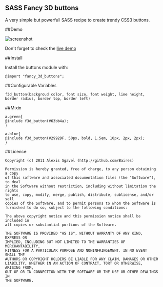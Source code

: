 ## SASS Fancy 3D buttons

A very simple but powerfull SASS recipe to create trendy CSS3 buttons.

##Demo

![screenshot](http://eliseos.net/test/fancy_3d_buttons/sass%20buttons%20demo.png)

Don't forget to check the [live demo](http://eliseos.net/test/fancy_3d_buttons/)

##Install

Install the buttons module with:

    @import "fancy_3d_buttons";
    
##Configurable Variables

    f3d_button(backgroud color, font size, font weight, line height, border radius, border top, border left)
    
##Mixin

    a.green{
    @include f3d_button(#63bb4a);
    }
    
    a.blue{
    @include f3d_button(#2992DF, 50px, bold, 1.5em, 10px, 2px, 2px);
    }

##Licence

    Copyright (c) 2011 Alexis Sgavel (http://github.com/Baires)
    
    Permission is hereby granted, free of charge, to any person obtaining a copy
    of this software and associated documentation files (the "Software"), to deal
    in the Software without restriction, including without limitation the rights
    to use, copy, modify, merge, publish, distribute, sublicense, and/or sell
    copies of the Software, and to permit persons to whom the Software is
    furnished to do so, subject to the following conditions:
    
    The above copyright notice and this permission notice shall be included in
    all copies or substantial portions of the Software.
    
    THE SOFTWARE IS PROVIDED "AS IS", WITHOUT WARRANTY OF ANY KIND, EXPRESS OR
    IMPLIED, INCLUDING BUT NOT LIMITED TO THE WARRANTIES OF MERCHANTABILITY,
    FITNESS FOR A PARTICULAR PURPOSE AND NONINFRINGEMENT. IN NO EVENT SHALL THE
    AUTHORS OR COPYRIGHT HOLDERS BE LIABLE FOR ANY CLAIM, DAMAGES OR OTHER
    LIABILITY, WHETHER IN AN ACTION OF CONTRACT, TORT OR OTHERWISE, ARISING FROM,
    OUT OF OR IN CONNECTION WITH THE SOFTWARE OR THE USE OR OTHER DEALINGS IN
    THE SOFTWARE.